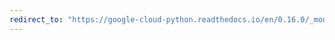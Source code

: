 ```yaml
---
redirect_to: "https://google-cloud-python.readthedocs.io/en/0.16.0/_modules/gcloud/translate/connection.html"
---
```

